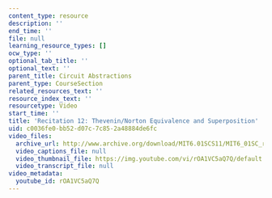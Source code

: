 ```yaml
---
content_type: resource
description: ''
end_time: ''
file: null
learning_resource_types: []
ocw_type: ''
optional_tab_title: ''
optional_text: ''
parent_title: Circuit Abstractions
parent_type: CourseSection
related_resources_text: ''
resource_index_text: ''
resourcetype: Video
start_time: ''
title: 'Recitation 12: Thevenin/Norton Equivalence and Superposition'
uid: c0036fe0-bb52-d07c-7c85-2a48884de6fc
video_files:
  archive_url: http://www.archive.org/download/MIT6.01SCS11/MIT6_01SC_rec12_300k.mp4
  video_captions_file: null
  video_thumbnail_file: https://img.youtube.com/vi/rOA1VC5aQ7Q/default.jpg
  video_transcript_file: null
video_metadata:
  youtube_id: rOA1VC5aQ7Q
---
```

